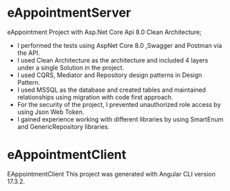 # eAppointmentServer

eAppointment Project with Asp.Net Core Api 8.0 Clean Architecture;

* I performed the tests using AspNet Core 8.0 ,Swagger and Postman via the API.
* I used Clean Architecture as the architecture and included 4 layers under a single Solution in the project.
* I used CQRS, Mediator and Repository design patterns in Design Pattern.
* I used MSSQL as the database and created tables and maintained relationships using migration with code first approach.
* For the security of the project, I prevented unauthorized role access by using Json Web Token.
* I gained experience working with different libraries by using SmartEnum and GenericRepository libraries.

# eAppointmentClient 
EAppointmentClient
This project was generated with Angular CLI version 17.3.2.

